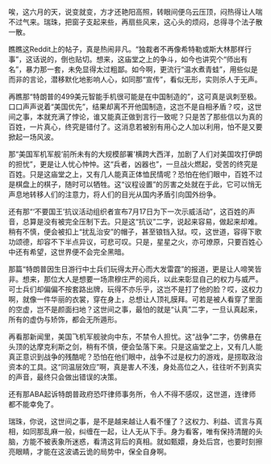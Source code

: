 唉，这六月的天，说变就变，方才还艳阳高照，转眼间便乌云压顶，闷热得让人喘不过气来。瑞珠，把窗子支起来些，再扇些风来，这心头的烦闷，总得寻个法子散一散。

瞧瞧这Reddit上的帖子，真是热闹非凡。“独裁者不再像希特勒或斯大林那样行事”，这话说的，倒也贴切。想来，这庙堂之上的争斗，如今也讲究个“师出有名”，暴力那一套，未免显得太过粗鄙。如今啊，更流行“温水煮青蛙”，用些似是而非的言论，潜移默化地影响人心，如同那“宣传”，看似无形，实则杀人于无声。

再瞧那“特朗普的499美元智能手机很可能是在中国制造的”，这可真是讽刺至极。口口声声说着“美国优先”，结果却离不开他国制造，这岂不是自相矛盾？哎，这世间之事，本就充满了悖论，谁又能真正做到言行一致呢？只是苦了那些信以为真的百姓，一片真心，终究是错付了。这消息若被别有用心之人加以利用，怕不是又要掀起一场风波。

那“美国军机军舰‘前所未有的大规模部署’横跨大西洋，加剧了人们对美国攻打伊朗的担忧”，更是让人忧心忡忡。这“兵者，凶器也”，一旦战火燃起，受苦的终究是百姓。只是这庙堂之上，又有几人能真正体恤民情呢？恐怕在他们眼中，百姓不过是棋盘上的棋子，随时可以牺牲。这“议程设置”的厉害之处就在于此，它可以悄无声息地转移人们的注意力，将人们的目光从国内矛盾引向国外纷争。

还有那“‘不要国王’抗议活动组织者宣布7月17日为下一次示威活动”，这百姓的声音，总算是没有被完全压制下去。只是这“抗议”二字，说起来容易，做起来却难。稍有不慎，便会被扣上“扰乱治安”的帽子，甚至锒铛入狱。哎，这世道，容得下歌功颂德，却容不下半点异议，可悲可叹。只是，星星之火，亦可燎原，只要百姓心中还有希望，这世界便不会完全黑暗。

那篇“特朗普因生日游行中士兵们玩得太开心而大发雷霆”的报道，更是让人啼笑皆非。想来，那位大人是想要一场肃穆庄严的阅兵，以此来彰显自己的权力与威严。可士兵们却偏偏不按套路出牌，玩得不亦乐乎，这岂不是打了他的脸？哎，这权力啊，就像一件华丽的衣裳，穿在身上，总想让人顶礼膜拜。可若是被人看穿了里面的空虚，岂不是颜面扫地？这世间之事，最怕的就是“认真”二字，一旦认真起来，所有的虚伪与矫饰，都会无所遁形。

再看那新闻里，美国飞机军舰驶向中东，不禁令人担忧。这“战争”二字，仿佛悬在头顶的达摩克利斯之剑，稍有不慎，便会坠落下来。只是这庙堂之上，又有几人能真正意识到战争的残酷呢？恐怕在他们眼中，战争不过是权力的游戏，是捞取政治资本的工具。这“同温层效应”啊，真是害人不浅，身处高位之人，往往听不到真实的声音，最终只会做出错误的决策。

还有那ABA起诉特朗普政府恐吓律师事务所，令人不得不感叹，这世道，连律师都不能幸免了。

瑞珠，你说，这世间之事，是不是越来越让人看不懂了？这权力、利益、谎言与真相，如同那乱麻一般，纠缠在一起，让人无从下手。身为看客，唯有保持清醒的头脑，方能不被表象所迷惑，看清这背后的真相。就如甄嬛，身处后宫，也要时刻擦亮眼睛，才能在这波谲云诡的局势中，保全自身啊。